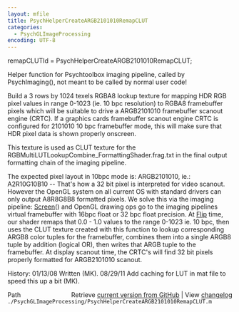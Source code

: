 ```yaml
---
layout: mfile
title: PsychHelperCreateARGB2101010RemapCLUT
categories:
  - PsychGLImageProcessing
encoding: UTF-8
---
```


remapCLUTId = PsychHelperCreateARGB2101010RemapCLUT;

Helper function for Psychtoolbox imaging pipeline, called by
PsychImaging(), not meant to be called by normal user code!

Build a 3 rows by 1024 texels RGBA8 lookup texture for mapping HDR RGB
pixel values in range 0-1023 (ie. 10 bpc resolution) to RGBA8 framebuffer
pixels which will be suitable to drive a ARGB2101010 framebuffer scanout
engine (CRTC). If a graphics cards framebuffer scanout engine CRTC is
configured for 2101010 10 bpc framebuffer mode, this will make sure that
HDR pixel data is shown properly onscreen.

This texture is used as CLUT texture for the
RGBMultiLUTLookupCombine\_FormattingShader.frag.txt in the final output
formatting chain of the imaging pipeline.

The expected pixel layout in 10bpc mode is: ARGB2101010, ie.:
A2R10G10B10 -- That's how a 32 bit pixel is interpreted for video
scanout. However the OpenGL system on all current OS with standard
drivers can only output A8R8G8B8 formatted pixels. We solve this via the
imaging pipeline: [Screen](/docs/Screen)() and OpenGL drawing ops go to the imaging
pipelines virtual framebuffer with 16bpc float or 32 bpc float precision.
At [Flip](/docs/Flip) time, our shader remaps that 0.0 - 1.0 values to the range 0-1023
ie. 10 bpc, then uses the CLUT texture created with this function to
lookup corresponding ARGB8 color tuples for the framebuffer, combines
them into a single ARGB8 tuple by addition (logical OR), then writes that
ARGB tuple to the framebuffer. At display scanout time, the CRTC's will
find 32 bit pixels properly formatted for ARGB2101010 scanout.

History:
01/13/08  Written (MK).
08/29/11  Add caching for LUT in mat file to speed this up a bit (MK).


<div class="code_header" style="text-align:right;">
  <span style="float:left;">Path&nbsp;&nbsp;</span> <span class="counter">Retrieve <a href=
  "https://raw.github.com/Psychtoolbox-3/Psychtoolbox-3/beta/./PsychGLImageProcessing/PsychHelperCreateARGB2101010RemapCLUT.m">current version from GitHub</a> | View <a href=
  "https://github.com/Psychtoolbox-3/Psychtoolbox-3/commits/beta/./PsychGLImageProcessing/PsychHelperCreateARGB2101010RemapCLUT.m">changelog</a></span>
</div>
<div class="code">
  <code>./PsychGLImageProcessing/PsychHelperCreateARGB2101010RemapCLUT.m</code>
</div>
